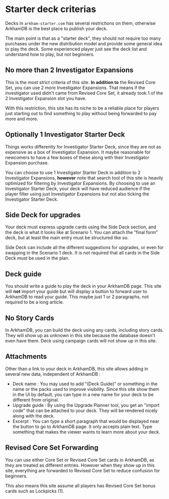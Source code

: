 # Starter deck criterias

Decks in `arkham-starter.com` has several restrictions on them, otherwise ArkhamDB is the best place to publish your deck.

The main point is that as a "starter deck", they should not require too many purchases under the new distribution model and provide some general idea to play the deck. Some experienced player just see the deck list and understand how to play, but not beginners.

## No more than 2 Investigator Expansions

This is the most strict criteria of this site. **In addition to** the Revised Core Set, you can use 2 more Investigator Expansions. That means if the investigator used didn't came from Revised Core Set, it already took 1 of the 2 Investigator Expansion slot you have.

With this restriction, this site has its niche to be a reliable place for players just starting out to find something to play without being forwarded to pay more and more.

## Optionally 1 Investigator Starter Deck

Things works differently for Investigator Starter Deck, since they are not as expensive as a box of Investigator Expansion. It maybe reasonable for newcomers to have a few boxes of these along with their Investigator Expansion purchase.

You can choose to use 1 Investigator Starter Deck in addition to 2 Investigator Expansions, **however** note that search tool of this site is heavily optimized for filtering by Investigator Expansions. By choosing to use an Investigator Starter Deck, your deck will have reduced audience if the player filter using just Investigator Expansions but not also ticking the Investigator Starter Deck.

## Side Deck for upgrades

Your deck must express upgrade cards using the Side Deck section, and the deck is what it looks like at Scenario 1. You can attach the "final form" deck, but at least the main entry must be structured like so.

Side Deck can include all the different suggestions for upgrades, or even for swapping in the Scenario 1 deck. It is not required that all cards in the Side Deck must be used in the plan.

## Deck guide

You should write a guide to play the deck in your ArkhamDB page. This site will **not** import your guide but will display a button to forward user to ArkhamDB to read your guide. This maybe just 1 or 2 paragraphs, not required to be a long article.

## No Story Cards

In ArkhamDB, you can build the deck using any cards, including story cards. They will show up as unknown in this site because the database doesn't even have them. Deck using campaign cards will not show up in this site.

## Attachments

Other than a link to your deck in ArkhamDB, this site allows adding in several new data, independent of ArkhamDB :

- Deck name : You may used to add "(Deck Guide)" or something in the name or the packs used to improve visibility. Since this site show them in the UI by default, you can type in a new name for your deck to be different from original.
- Upgrade guide : By using the Upgrade Planner tool, you get an "import code" that can be attached to your deck. They will be rendered nicely along with the deck.
- Excerpt : You can type a short paragraph that would be displayed near the button to go to ArkhamDB page. It only accepts plain text. Type something that makes the viewer wants to learn more about your deck.

## Revised Core Set Forwarding

You can use either Core Set or Revised Core Set cards in ArkhamDB, as they are treated as different entries. However when they show up in this site, everything are forwarded to Revised Core Set to reduce confusion for beginners.

This also means this site assume all players has Revised Core Set bonus cards such as Lockpicks (1).